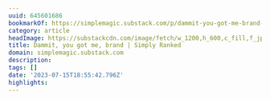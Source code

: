 ```yaml
---
uuid: 645601686
bookmarkOf: https://simplemagic.substack.com/p/dammit-you-got-me-brand-simply-ranked?utm_source=post-email-title&publication_id=246638&post_id=134126837&isFreemail=true&utm_medium=email
category: article
headImage: https://substackcdn.com/image/fetch/w_1200,h_600,c_fill,f_jpg,q_auto:good,fl_progressive:steep,g_auto/https%3A%2F%2Fsubstack-post-media.s3.amazonaws.com%2Fpublic%2Fimages%2Fd585ed4c-e2df-4a6f-9cab-dbe2f91e7f38_1200x800.jpeg
title: Dammit, you got me, brand | Simply Ranked
domain: simplemagic.substack.com
description:
tags: []
date: '2023-07-15T18:55:42.796Z'
highlights:
---
```




